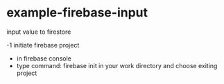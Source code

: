 # example-firebase-input
input value to firestore

-1 initiate firebase project
  - in firebase console
  - type command: firebase init in your work directory and choose exiting project
